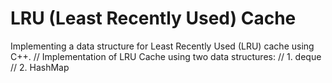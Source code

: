 # LRU (Least Recently Used) Cache 
Implementing a data structure for Least Recently Used (LRU) cache using C++. 
// Implementation of LRU Cache using two data structures:
// 1. deque
// 2. HashMap

